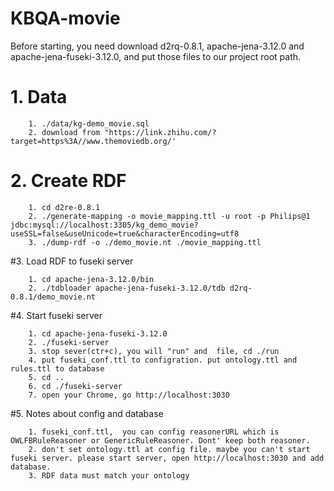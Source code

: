 # KBQA-movie
   Before starting, you need download d2rq-0.8.1, apache-jena-3.12.0 and apache-jena-fuseki-3.12.0, and put those files to our project root path.
# 1. Data
        1. ./data/kg-demo_movie.sql
        2. download from "https://link.zhihu.com/?target=https%3A//www.themoviedb.org/'
        
# 2. Create RDF
        
        1. cd d2re-0.8.1
        2. ./generate-mapping -o movie_mapping.ttl -u root -p Philips@1 jdbc:mysql://localhost:3305/kg_demo_movie?useSSL=false&useUnicode=true&characterEncoding=utf8
        3. ./dump-rdf -o ./demo_movie.nt ./movie_mapping.ttl
        
#3. Load RDF to fuseki server

        1. cd apache-jena-3.12.0/bin
        2. ./tdbloader apache-jena-fuseki-3.12.0/tdb d2rq-0.8.1/demo_movie.nt
        
#4. Start fuseki server

        1. cd apache-jena-fuseki-3.12.0    
        2. ./fuseki-server 
        3. stop sever(ctr+c), you will "run" and  file, cd ./run
        4. put fuseki_conf.ttl to configration. put ontology.ttl and rules.ttl to database
        5. cd ..
        6. cd ./fuseki-server
        7. open your Chrome, go http://localhost:3030
        
#5. Notes about config and database

        1. fuseki_conf.ttl,  you can config reasonerURL which is OWLFBRuleReasoner or GenericRuleReasoner. Dont' keep both reasoner.
        2. don't set ontology.ttl at config file. maybe you can't start fuseki server. please start server, open http://localhost:3030 and add database.
        3. RDF data must match your ontology
        